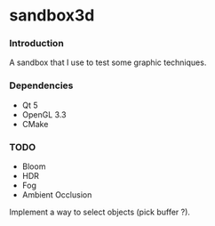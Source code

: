 sandbox3d
=========

### Introduction

A sandbox that I use to test some graphic techniques.

### Dependencies

- Qt 5
- OpenGL 3.3
- CMake

### TODO

- Bloom
- HDR
- Fog
- Ambient Occlusion

Implement a way to select objects (pick buffer ?).
